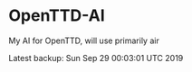 # OpenTTD-AI
My AI for OpenTTD, will use primarily air

Latest backup: Sun Sep 29 00:03:01 UTC 2019
